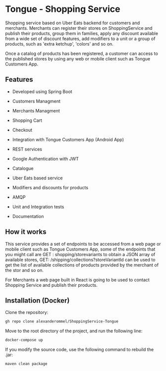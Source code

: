 # Tongue - Shopping Service

Shopping service based on Uber Eats backend for customers and merchants. Merchants can register their stores on ShoppingService and publish their products, group them in families, apply any discount available from a wide set of discount features, add modifiers to a unit or a group of products, such as 'extra ketchup', 'colors' and so on. 

Once a catalog of products has been registered, a customer can access to the published stores by using any web or mobile client such as Tongue Customers App. 

## Features

- Developed using Spring Boot

- Customers Managment

- Merchants Managment

- Shopping Cart

- Checkout 

- Integration with Tongue Customers App (Android App)

- REST services

- Google Authentication with JWT

- Catalogue

- Uber Eats based service

- Modifiers and discounts for products

- AMQP

- Unit and Integration tests

- Documentation


## How it works

This service provides a set of endpoints to be accessed from a web page or mobile client such as Tongue Customers App, some of the endpoints that you might call are GET : shopping/storevariants to obtain a JSON array of available stores, GET: /shipping/collections?storeVariantId can be used to get the list of available collections of products provided by the merchant of the stor and so on.

For Merchants a web page built in React is going to be used to contact Shopping Service and publish their products.

## Installation (Docker)

Clone the repository:

```bash
gh repo clone alexanderommel/ShoppingService-Tongue
```

Move to the root directory of the project, and run the following line:

```bash
docker-compose up 
```

If you modify the source code, use the following command to rebuild the .jar:

```bash
maven clean package
```

